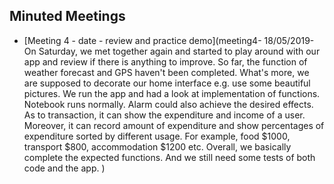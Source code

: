 
## Minuted Meetings
+ [Meeting 4 - date - review and practice demo](meeting4- 18/05/2019-
On Saturday, we met together again and started to play around with our app and review if there is anything to improve.
So far, the function of weather forecast and GPS haven't been completed.
What's more, we are supposed to decorate our home interface e.g. use some beautiful pictures.
 We run the app and had a look at implementation of functions. Notebook runs normally.
 Alarm could also achieve the desired effects.
 As to transaction, it can show the expenditure and income of a user.
 Moreover, it can record amount of expenditure and show percentages of expenditure sorted by different usage.
 For example, food $1000, transport $800, accommodation $1200 etc.
 Overall, we basically complete the expected functions.
 And we still need some tests of both code and the app. )

